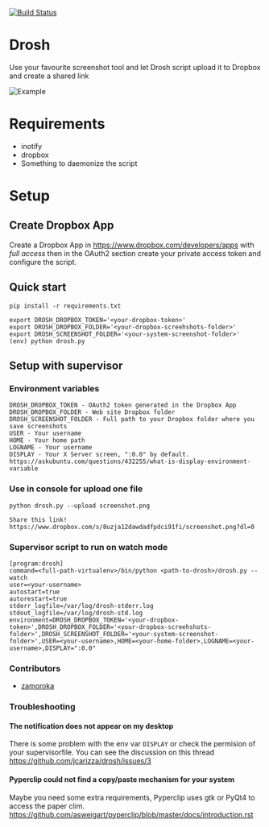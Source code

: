 [![Build Status](https://travis-ci.com/jcarizza/drosh.svg?branch=master)](https://travis-ci.com/jcarizza/drosh)

# Drosh
Use your favourite screenshot tool and let Drosh script upload it to Dropbox and create a shared link


![Example](https://www.dropbox.com/s/2vz4xuksyoaqu4a/screencast.gif?dl=0&raw=true)

# Requirements

- inotify
- dropbox
- Something to daemonize the script

# Setup

## Create Dropbox App

Create a Dropbox App in https://www.dropbox.com/developers/apps with *full access* then in the OAuth2 section create your private access token and configure the script.

## Quick start
```
pip install -r requirements.txt

export DROSH_DROPBOX_TOKEN='<your-dropbox-token>'
export DROSH_DROPBOX_FOLDER='<your-dropbox-screehshots-folder>'
export DROSH_SCREENSHOT_FOLDER='<your-system-screenshot-folder>'
(env) python drosh.py
```

## Setup with supervisor

### Environment variables
```
DROSH_DROPBOX_TOKEN - OAuth2 token generated in the Dropbox App
DROSH_DROPBOX_FOLDER - Web site Dropbox folder
DROSH_SCREENSHOT_FOLDER - Full path to your Dropbox folder where you save screenshots
USER - Your username
HOME - Your home path
LOGNAME - Your username
DISPLAY - Your X Server screen, ":0.0" by default. https://askubuntu.com/questions/432255/what-is-display-environment-variable  
```


### Use in console for upload one file
```
python drosh.py --upload screenshot.png

Share this link!
https://www.dropbox.com/s/8uzja12dawdadfpdci91fi/screenshot.png?dl=0

```

### Supervisor script to run on watch mode
```
[program:drosh]
command=<full-path-virtualenv>/bin/python <path-to-drosh>/drosh.py --watch
user=<your-username>
autostart=true
autorestart=true
stderr_logfile=/var/log/drosh-stderr.log
stdout_logfile=/var/log/drosh-std.log
environment=DROSH_DROPBOX_TOKEN='<your-dropbox-token>',DROSH_DROPBOX_FOLDER='<your-dropbox-screehshots-folder>',DROSH_SCREENSHOT_FOLDER='<your-system-screenshot-folder>',USER=<your-username>,HOME=<your-home-folder>,LOGNAME=<your-username>,DISPLAY=":0.0"
```


### Contributors
- [zamoroka](https://github.com/zamoroka)


### Troubleshooting

#### The notification does not appear on my desktop
There is some problem with the env var `DISPLAY` or check the permision of your supervisorfile. You can see the discussion on this thread https://github.com/jcarizza/drosh/issues/3


#### Pyperclip could not find a copy/paste mechanism for your system

Maybe you need some extra requirements, Pyperclip uses gtk or PyQt4 to access the paper clim. https://github.com/asweigart/pyperclip/blob/master/docs/introduction.rst

